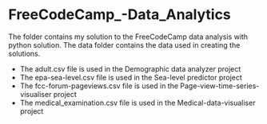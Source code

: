 # FreeCodeCamp_-Data_Analytics
The folder contains my solution to the FreeCodeCamp data analysis with python solution.
The data folder contains the data used in creating the solutions.
* The adult.csv file is used in the Demographic data analyzer project
* The epa-sea-level.csv file is used in the Sea-level predictor project
* The fcc-forum-pageviews.csv file is used in the Page-view-time-series-visualiser project
* The medical_examination.csv file is used in the Medical-data-visualiser project
